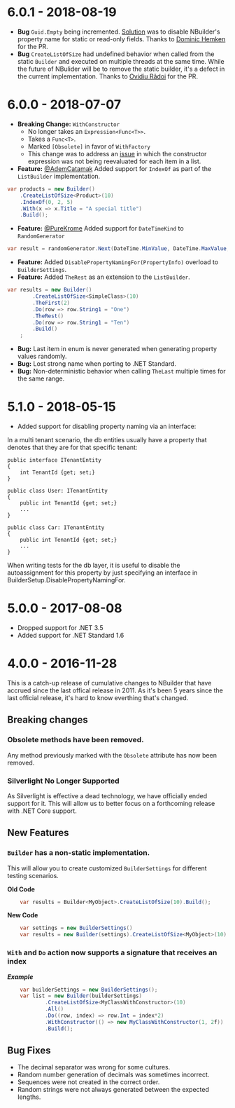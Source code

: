 ﻿# 6.0.1 - 2018-08-19

* **Bug** `Guid.Empty` being incremented. [Solution](https://github.com/nbuilder/nbuilder/pull/93) was to disable NBuilder's property name for static or read-only fields. Thanks to [Dominic Hemken](https://github.com/DHemken97) for the PR.
* **Bug** `CreateListOfSize` had undefined behavior when called from the static `Builder` and executed on multiple threads at the same time. While the future of NBulider will be to remove the static builder, it's a defect in the current implementation. Thanks to [Ovidiu Rădoi](https://github.com/oviradoi) for the PR.

# 6.0.0 - 2018-07-07

* **Breaking Change:** `WithConstructor` 
  * No longer takes an `Expression<Func<T>>`. 
  * Takes a `Func<T>`.
  * Marked `[Obsolete]` in favor of `WithFactory`
  * This change was to address an [issue](https://github.com/nbuilder/nbuilder/issues/42) in which the constructor expression was not being reevaluated for each item in a list. 
* **Feature:** [@AdemCatamak](https://github.com/AdemCatamak) Added support for `IndexOf` as part of the `ListBuilder` implementation.
```csharp
var products = new Builder()
    .CreateListOfSize<Product>(10)
    .IndexOf(0, 2, 5)
    .With(x => x.Title = "A special title")
    .Build();
```
* **Feature:** [@PureKrome](https://github.com/PureKrome) Added support for `DateTimeKind` to `RandomGenerator`
```csharp
var result = randomGenerator.Next(DateTime.MinValue, DateTime.MaxValue, DateTimeKind.Utc);
```
* **Feature:** Added `DisablePropertyNamingFor(PropertyInfo)` overload to `BuilderSettings`.
* **Feature:** Added `TheRest` as an extension to the `ListBuilder`.
```csharp
var results = new Builder()
        .CreateListOfSize<SimpleClass>(10)
        .TheFirst(2)
        .Do(row => row.String1 = "One")
        .TheRest()
        .Do(row => row.String1 = "Ten")
        .Build()
    ;
```

* **Bug:** Last item in enum is never generated when generating property values randomly.
* **Bug:** Lost strong name when porting to .NET Standard.
* **Bug:** Non-deterministic behavior when calling `TheLast` multiple times for the same range.

# 5.1.0 - 2018-05-15

* Added support for disabling property naming via an interface:

In a multi tenant scenario, the db entities usually have a property that denotes that they are for that specific tenant:

```
public interface ITenantEntity
{
    int TenantId {get; set;}
}

public class User: ITenantEntity
{
    public int TenantId {get; set;}
    ...
}

public class Car: ITenantEntity
{
    public int TenantId {get; set;}
    ...
}
```

When writing tests for the db layer, it is useful to disable the autoassignment for this property by just specifying an interface in BuilderSetup.DisablePropertyNamingFor.



# 5.0.0 - 2017-08-08

* Dropped support for .NET 3.5
* Added support for .NET Standard 1.6


# 4.0.0 - 2016-11-28

This is a catch-up release of cumulative changes to NBuilder that have accrued since the last offical release in 2011.
As it's been 5 years since the last official release, it's hard to know everthing that's changed.


## Breaking changes


### Obsolete methods have been removed. 

Any method previously marked with the `Obsolete` attribute has now been removed.

### Silverlight No Longer Supported

As Silverlight is effective a dead technology, we have officially ended support for it. This will allow us to better focus on
a  forthcoming release with .NET Core support.

## New Features

### `Builder` has a non-static implementation.

This will allow you to create customized `BuilderSettings` for different testing scenarios.

**Old Code**

```csharp
    var results = Builder<MyObject>.CreateListOfSize(10).Build();
```

**New Code**
```csharp
    var settings = new BuilderSettings()
    var results = new Builder(settings).CreateListOfSize<MyObject>(10).Build();
```

### `With` and `Do` action now supports a signature that receives an index 

***Example***

```csharp
    var builderSettings = new BuilderSettings();
    var list = new Builder(builderSettings)
            .CreateListOfSize<MyClassWithConstructor>(10)
            .All()
            .Do((row, index) => row.Int = index*2)
            .WithConstructor(() => new MyClassWithConstructor(1, 2f))
            .Build();

```

## Bug Fixes

* The decimal separator was wrong for some cultures.
* Random number generation of decimals was sometimes incorrect.
* Sequences were not created in the correct order.
* Random strings were not always generated between the expected lengths.